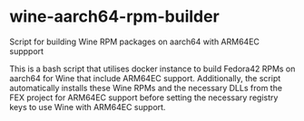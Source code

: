 # wine-aarch64-rpm-builder
Script for building Wine RPM packages on aarch64 with ARM64EC suppport


This is a bash script that utilises docker instance to build Fedora42 RPMs on aarch64 for Wine that include ARM64EC support.
Additionally, the script automatically installs these Wine RPMs and the necessary DLLs from the FEX project for ARM64EC support before setting the necessary registry keys to use Wine with ARM64EC support.
